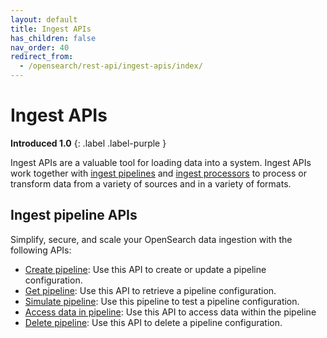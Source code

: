 ```yaml
---
layout: default
title: Ingest APIs
has_children: false
nav_order: 40
redirect_from:
  - /opensearch/rest-api/ingest-apis/index/
---
```


# Ingest APIs
**Introduced 1.0**
{: .label .label-purple }

Ingest APIs are a valuable tool for loading data into a system. Ingest APIs work together with [ingest pipelines]({{site.url}}{{site.baseurl}}/api-reference/ingest-apis/ingest-pipelines/) and [ingest processors]({{site.url}}{{site.baseurl}}/api-reference/ingest-apis/ingest-processors/) to process or transform data from a variety of sources and in a variety of formats. 

## Ingest pipeline APIs

Simplify, secure, and scale your OpenSearch data ingestion with the following APIs:

- [Create pipeline]({{site.url}}{{site.baseurl}}/api-reference/ingest-apis/create-ingest/): Use this API to create or update a pipeline configuration.
- [Get pipeline]({{site.url}}{{site.baseurl}}/api-reference/ingest-apis/get-ingest/): Use this API to retrieve a pipeline configuration.
- [Simulate pipeline]({{site.url}}{{site.baseurl}}/api-reference/ingest-apis/simulate-ingest/): Use this pipeline to test a pipeline configuration.
- [Access data in pipeline]({{site.url}}{{site.baseurl}}/api-reference/ingest-apis/accessing-data/): Use this API to access data within the pipeline
- [Delete pipeline]({{site.url}}{{site.baseurl}}/api-reference/ingest-apis/delete-ingest/): Use this API to delete a pipeline configuration.
